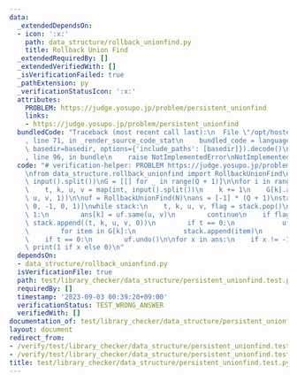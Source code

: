 ```yaml
---
data:
  _extendedDependsOn:
  - icon: ':x:'
    path: data_structure/rollback_unionfind.py
    title: Rollback Union Find
  _extendedRequiredBy: []
  _extendedVerifiedWith: []
  _isVerificationFailed: true
  _pathExtension: py
  _verificationStatusIcon: ':x:'
  attributes:
    PROBLEM: https://judge.yosupo.jp/problem/persistent_unionfind
    links:
    - https://judge.yosupo.jp/problem/persistent_unionfind
  bundledCode: "Traceback (most recent call last):\n  File \"/opt/hostedtoolcache/PyPy/3.7.13/x64/site-packages/onlinejudge_verify/documentation/build.py\"\
    , line 71, in _render_source_code_stat\n    bundled_code = language.bundle(stat.path,\
    \ basedir=basedir, options={'include_paths': [basedir]}).decode()\n  File \"/opt/hostedtoolcache/PyPy/3.7.13/x64/site-packages/onlinejudge_verify/languages/python.py\"\
    , line 96, in bundle\n    raise NotImplementedError\nNotImplementedError\n"
  code: "# verification-helper: PROBLEM https://judge.yosupo.jp/problem/persistent_unionfind\n\
    \nfrom data_structure.rollback_unionfind import RollbackUnionFind\n\nN, Q = map(int,\
    \ input().split())\nG = [[] for _ in range(Q + 1)]\n\nfor i in range(1, Q + 1):\n\
    \    t, k, u, v = map(int, input().split())\n    k += 1\n    G[k].append((t, i,\
    \ u, v, 1))\n\nuf = RollbackUnionFind(N)\nans = [-1] * (Q + 1)\nstack = [(-1,\
    \ 0, -1, 0, 1)]\nwhile stack:\n    t, k, u, v, flag = stack.pop()\n    if t ==\
    \ 1:\n        ans[k] = uf.same(u, v)\n        continue\n    if flag:\n       \
    \ stack.append((t, k, u, v, 0))\n        if t == 0:\n            uf.merge(u, v)\n\
    \        for item in G[k]:\n            stack.append(item)\n        continue\n\
    \    if t == 0:\n        uf.undo()\n\nfor x in ans:\n    if x != -1:\n       \
    \ print(1 if x else 0)\n"
  dependsOn:
  - data_structure/rollback_unionfind.py
  isVerificationFile: true
  path: test/library_checker/data_structure/persistent_unionfind.test.py
  requiredBy: []
  timestamp: '2023-09-03 00:39:20+09:00'
  verificationStatus: TEST_WRONG_ANSWER
  verifiedWith: []
documentation_of: test/library_checker/data_structure/persistent_unionfind.test.py
layout: document
redirect_from:
- /verify/test/library_checker/data_structure/persistent_unionfind.test.py
- /verify/test/library_checker/data_structure/persistent_unionfind.test.py.html
title: test/library_checker/data_structure/persistent_unionfind.test.py
---
```

